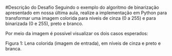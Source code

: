 #Descrição do Desafio
Seguindo o exemplo do algoritmo de binarização apresentado em nossa última aula, realize a implementação em Python para transformar uma imagem colorida para níveis de cinza (0 a 255) e para binarizada (0 e 255), preto e branco.  

 

Por meio da imagem é possível visualizar os dois casos esperados: 

 
Figura 1: Lena colorida (imagem de entrada), em níveis de cinza e preto e branca. 
